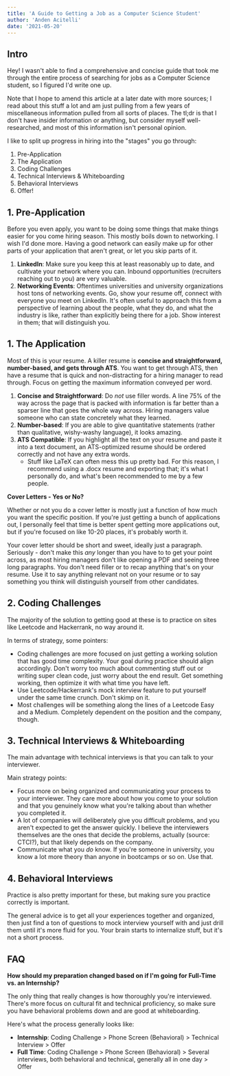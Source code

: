 ```yaml
---
title: 'A Guide to Getting a Job as a Computer Science Student'
author: 'Anden Acitelli'
date: '2021-05-20'
---
```


## Intro
Hey! I wasn't able to find a comprehensive and concise guide that took me through the entire process of searching for jobs as a Computer Science student, so I figured I'd write one up. 

Note that I hope to amend this article at a later date with more sources; I read about this stuff a lot and am just pulling from a few years of miscellaneous information pulled from all sorts of places. The tl;dr is that I don't have insider information or anything, but consider myself well-researched, and most of this information isn't personal opinion. 

I like to split up progress in hiring into the "stages" you go through:

1. Pre-Application
2. The Application
3. Coding Challenges
4. Technical Interviews & Whiteboarding
5. Behavioral Interviews
6. Offer!

## 1. Pre-Application
Before you even apply, you want to be doing some things that make things easier for you come hiring season. This mostly boils down to networking. I wish I'd done more. Having a good network can easily make up for other parts of your application that aren't great, or let you skip parts of it.  

1. **LinkedIn**: Make sure you keep this at least reasonably up to date, and cultivate your network where you can. Inbound opportunities (recruiters reaching out to *you*) are very valuable.
2. **Networking Events**: Oftentimes universities and university organizations host tons of networking events. Go, show your resume off, connect with everyone you meet on LinkedIn. It's often useful to approach this from a perspective of learning about the people, what they do, and what the industry is like, rather than explicitly being there for a job. Show interest in them; that will distinguish you. 

## 1. The Application
Most of this is your resume. A killer resume is **concise and straightforward, number-based, and gets through ATS**. You want to get through ATS, then have a resume that is quick and non-distracting for a hiring manager to read through. Focus on getting the maximum information conveyed per word. 

1. **Concise and Straightforward**: Do *not* use filler words. A line 75% of the way across the page that is packed with information is far better than a sparser line that goes the whole way across. Hiring managers value someone who can state concretely what they learned.
2. **Number-based**: If you are able to give quantitative statements (rather than qualitative, wishy-washy language), it looks amazing. 
3. **ATS Compatible**: If you highlight all the text on your resume and paste it into a text document, an ATS-optimized resume should be ordered correctly and not have any extra words.
    - Stuff like LaTeX can often mess this up pretty bad. For this reason, I recommend using a .docx resume and exporting that; it's what I personally do, and what's been recommended to me by a few people. 

**Cover Letters - Yes or No?**

Whether or not you do a cover letter is mostly just a function of how much you want the specific position. If you're just getting a bunch of applications out, I personally feel that time is better spent getting more applications out, but if you're focused on like 10-20 places, it's probably worth it.

Your cover letter should be short and sweet, ideally just a paragraph. Seriously - don't make this *any* longer than you have to to get your point across, as most hiring managers don't like opening a PDF and seeing three long paragraphs. You don't need filler or to recap anything that's on your resume. Use it to say anything relevant not on your resume or to say something you think will distinguish yourself from other candidates. 

## 2. Coding Challenges
The majority of the solution to getting good at these is to practice on sites like Leetcode and Hackerrank, no way around it. 

In terms of strategy, some pointers:
- Coding challenges are more focused on just getting a working solution that has good time complexity. Your goal during practice should align accordingly. Don't worry too much about commenting stuff out or writing super clean code, just worry about the end result. Get something working, then optimize it with what time you have left. 
- Use Leetcode/Hackerrank's mock interview feature to put yourself under the same time crunch. Don't skimp on it. 
- Most challenges will be something along the lines of a Leetcode Easy and a Medium. Completely dependent on the position and the company, though. 

## 3. Technical Interviews & Whiteboarding
The main advantage with technical interviews is that you can talk to your interviewer. 

Main strategy points:
- Focus more on being organized and communicating your process to your interviewer. They care more about how you come to your solution and that you genuinely know what you're talking about than whether you completed it. 
- A lot of companies will deliberately give you difficult problems, and you aren't expected to get the answer quickly. I believe the interviewers themselves are the ones that decide the problems, actually (source: CTCI?), but that likely depends on the company. 
- Communicate what you *do* know. If you're someone in university, you know a lot more theory than anyone in bootcamps or so on. Use that. 

## 4. Behavioral Interviews
Practice is also pretty important for these, but making sure you practice correctly is important. 

The general advice is to get all your experiences together and organized, then just find a ton of questions to mock interview yourself with and just drill them until it's more fluid for you. Your brain starts to internalize stuff, but it's not a short process. 

## FAQ
**How should my preparation changed based on if I'm going for Full-Time vs. an Internship?**

The only thing that really changes is how thoroughly you're interviewed. There's more focus on cultural fit and technical proficiency, so make sure you have behavioral problems down and are good at whiteboarding. 

Here's what the process generally looks like:
- **Internship**: Coding Challenge > Phone Screen (Behavioral) > Technical Interview > Offer
- **Full Time**: Coding Challenge > Phone Screen (Behavioral) > Several interviews, both behavioral and technical, generally all in one day > Offer